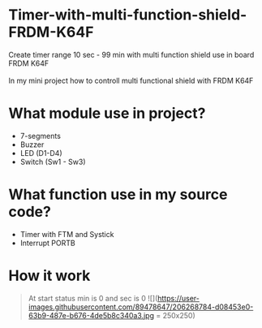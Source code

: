 # Timer-with-multi-function-shield-FRDM-K64F
Create timer range 10 sec - 99 min with multi function shield use in board FRDM K64F 
<br><br>In my mini project how to controll multi functional shield with FRDM K64F
# What module use in project?
-  7-segments
- Buzzer
- LED (D1-D4)
- Switch (Sw1 - Sw3)
# What function use in my source code?
- Timer with FTM and Systick
- Interrupt PORTB
# How it work
> At start status min is 0 and sec is 0
![](https://user-images.githubusercontent.com/89478647/206268784-d08453e0-63b9-487e-b676-4de5b8c340a3.jpg = 250x250)
